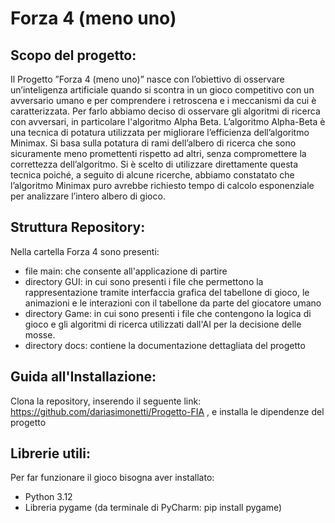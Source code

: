 # Forza 4 (meno uno)
## Scopo del progetto:
Il Progetto ”Forza 4 (meno uno)” nasce con l’obiettivo di osservare un’inteligenza artificiale quando si scontra in un gioco competitivo con un avversario umano e per comprendere i retroscena e i meccanismi da cui è caratterizzata. Per farlo abbiamo deciso di osservare gli algoritmi di ricerca con avversari, in particolare l'algoritmo Alpha Beta.
L’algoritmo Alpha-Beta è una tecnica di potatura utilizzata per migliorare l’efficienza dell’algoritmo Minimax. Si basa sulla potatura di rami dell’albero di ricerca che sono sicuramente meno promettenti rispetto ad altri, senza compromettere la correttezza dell’algoritmo. Si è scelto di utilizzare direttamente questa tecnica poiché, a seguito di alcune ricerche, abbiamo constatato che l’algoritmo Minimax puro avrebbe richiesto tempo di calcolo esponenziale per analizzare l’intero albero di gioco.
## Struttura Repository:
Nella cartella Forza 4 sono presenti:
- file main: che consente all'applicazione di partire
- directory GUI: in cui sono presenti i file che permettono la rappresentazione tramite interfaccia grafica del tabellone di gioco, le animazioni e le interazioni con il tabellone da parte del giocatore umano
- directory Game: in cui sono presenti i file che contengono la logica di gioco e gli algoritmi di ricerca utilizzati dall'AI per la decisione delle mosse.
- directory docs: contiene la documentazione dettagliata del progetto
## Guida all'Installazione:
Clona la repository, inserendo il seguente link: https://github.com/dariasimonetti/Progetto-FIA , e installa le dipendenze del progetto
## Librerie utili:
Per far funzionare il gioco bisogna aver installato:
- Python 3.12
- Libreria pygame (da terminale di PyCharm: pip install pygame)
